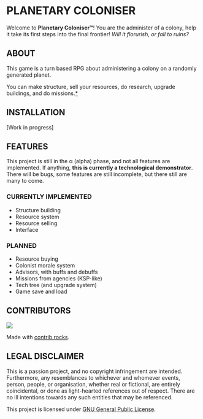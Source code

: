 # PLANETARY COLONISER
Welcome to **Planetary Coloniser™**! You are the administer of a colony, help it take its first steps into the final frontier! *Will it florurish, or fall to ruins?*

## ABOUT
This game is a turn based RPG about administering a colony on a randomly generated planet.

You can make structure, sell your resources, do research, upgrade buildings, and do missions.[*](/README.md#features)

## INSTALLATION
[Work in progress]

## FEATURES
This project is still in the α (alpha) phase, and not all features are implemented. If anything, **this is currently a technological demonstrator**. There will be bugs, some features are still incomplete, but there still are many to come.

### CURRENTLY IMPLEMENTED
- Structure building
- Resource system
- Resource selling
- Interface

### PLANNED
- Resource buying
- Colonist morale system
- Advisors, with buffs and debuffs
- Missions from agencies (KSP-like)
- Tech tree (and upgrade system)
- Game save and load

## CONTRIBUTORS
<a href="https://github.com/AIOYoutuberTV/codeForceGame/graphs/contributors?columns=1">
  <img src="https://contrib.rocks/image?repo=AIOYoutuberTV/codeForceGame&&columns=1" />
</a>

 Made with [contrib.rocks](https://contrib.rocks).

## LEGAL DISCLAIMER
This is a passion project, and no copyright infringement are intended. Furthermore, any resemblances to whichever and whomever events, person, people, or organisation, whether real or fictional, are entirely coincidental, or done as light-hearted references out of respect. There are no ill intentions towards any such entities that may be referenced.

This project is licensed under [GNU General Public License](LICENSE).
